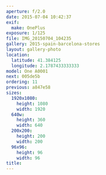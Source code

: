 ```yaml
---
aperture: f/2.0
date: 2015-07-04 10:42:37
exif:
  make: OnePlus
exposure: 1/125
file: IMG_20150704_104235
gallery: 2015-spain-barcelona-stores
layout: gallery-photo
location:
  latitude: 41.384125
  longitude: 2.1787433333333
model: One A0001
next: 005de5b
ordering: 11
previous: a847e58
sizes:
  1920x1080:
    height: 1080
    width: 1920
  640w:
    height: 360
    width: 640
  200x200:
    height: 200
    width: 200
  96x96:
    height: 96
    width: 96
title: 
---
```

